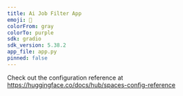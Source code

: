 ```yaml
---
title: Ai Job Filter App
emoji: 🐨
colorFrom: gray
colorTo: purple
sdk: gradio
sdk_version: 5.38.2
app_file: app.py
pinned: false
---
```


Check out the configuration reference at https://huggingface.co/docs/hub/spaces-config-reference
